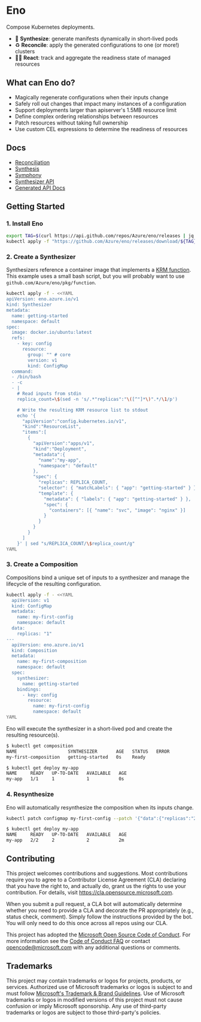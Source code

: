 # Eno

Compose Kubernetes deployments.

- 🎹 **Synthesize**: generate manifests dynamically in short-lived pods
- ♻️ **Reconcile**: apply the generated configurations to one (or more!) clusters
- 🏃‍➡️ **React**: track and aggregate the readiness state of managed resources
 

## What can Eno do?

- Magically regenerate configurations when their inputs change
- Safely roll out changes that impact many instances of a configuration
- Support deployments larger than apiserver's 1.5MB resource limit
- Define complex ordering relationships between resources
- Patch resources without taking full ownership
- Use custom CEL expressions to determine the readiness of resources

## Docs

- [Reconciliation](./docs/reconciliation.md)
- [Synthesis](./docs/synthesis.md)
- [Symphony](./docs/symphony.md)
- [Synthesizer API](./docs/synthesizer-api.md)
- [Generated API Docs](./docs/api.md)

## Getting Started

### 1. Install Eno

```bash
export TAG=$(curl https://api.github.com/repos/Azure/eno/releases | jq -r '.[0].name')
kubectl apply -f "https://github.com/Azure/eno/releases/download/${TAG}/manifest.yaml"
```

### 2. Create a Synthesizer

Synthesizers reference a container image that implements a [KRM function](https://github.com/kubernetes-sigs/kustomize/blob/master/cmd/config/docs/api-conventions/functions-spec.md).
This example uses a small bash script, but you will probably want to use `github.com/Azure/eno/pkg/function`.

```bash
kubectl apply -f - <<YAML
apiVersion: eno.azure.io/v1
kind: Synthesizer
metadata:
  name: getting-started
  namespace: default
spec:
  image: docker.io/ubuntu:latest
  refs:
    - key: config
      resource:
        group: "" # core
        version: v1
        kind: ConfigMap
  command:
  - /bin/bash
  - -c
  - |
    # Read inputs from stdin
    replica_count=\$(sed -n 's/.*"replicas":"\([^"]*\)".*/\1/p')

    # Write the resulting KRM resource list to stdout
    echo '{
      "apiVersion":"config.kubernetes.io/v1",
      "kind":"ResourceList",
      "items":[
        {
          "apiVersion":"apps/v1",
          "kind":"Deployment",
          "metadata":{
            "name":"my-app",
            "namespace": "default"
          },
          "spec": {
            "replicas": REPLICA_COUNT,
            "selector": { "matchLabels": { "app": "getting-started" } },
            "template": {
              "metadata": { "labels": { "app": "getting-started" } },
              "spec": {
                "containers": [{ "name": "svc", "image": "nginx" }]
              }
            }
          }
        }
      ]
    }' | sed "s/REPLICA_COUNT/\$replica_count/g"
YAML
```

### 3. Create a Composition

Compositions bind a unique set of inputs to a synthesizer and manage the lifecycle of the resulting configuration.

```bash
kubectl apply -f - <<YAML
  apiVersion: v1
  kind: ConfigMap
  metadata:
    name: my-first-config
    namespace: default
  data:
    replicas: "1"
---
  apiVersion: eno.azure.io/v1
  kind: Composition
  metadata:
    name: my-first-composition
    namespace: default
  spec:
    synthesizer:
      name: getting-started
    bindings:
      - key: config
        resource:
          name: my-first-config
          namespace: default
YAML
```

Eno will execute the synthesizer in a short-lived pod and create the resulting resource(s).

```bash
$ kubectl get composition
NAME                   SYNTHESIZER       AGE   STATUS   ERROR
my-first-composition   getting-started   0s    Ready

$ kubectl get deploy my-app
NAME     READY   UP-TO-DATE   AVAILABLE   AGE
my-app   1/1     1            1           0s
```

### 4. Resynthesize

Eno will automatically resynthesize the composition when its inputs change.

```bash
kubectl patch configmap my-first-config --patch '{"data":{"replicas":"2"}}'

$ kubectl get deploy my-app
NAME     READY   UP-TO-DATE   AVAILABLE   AGE
my-app   2/2     2            2           2m
```


## Contributing

This project welcomes contributions and suggestions.  Most contributions require you to agree to a
Contributor License Agreement (CLA) declaring that you have the right to, and actually do, grant us
the rights to use your contribution. For details, visit https://cla.opensource.microsoft.com.

When you submit a pull request, a CLA bot will automatically determine whether you need to provide
a CLA and decorate the PR appropriately (e.g., status check, comment). Simply follow the instructions
provided by the bot. You will only need to do this once across all repos using our CLA.

This project has adopted the [Microsoft Open Source Code of Conduct](https://opensource.microsoft.com/codeofconduct/).
For more information see the [Code of Conduct FAQ](https://opensource.microsoft.com/codeofconduct/faq/) or
contact [opencode@microsoft.com](mailto:opencode@microsoft.com) with any additional questions or comments.

## Trademarks

This project may contain trademarks or logos for projects, products, or services. Authorized use of Microsoft 
trademarks or logos is subject to and must follow 
[Microsoft's Trademark & Brand Guidelines](https://www.microsoft.com/en-us/legal/intellectualproperty/trademarks/usage/general).
Use of Microsoft trademarks or logos in modified versions of this project must not cause confusion or imply Microsoft sponsorship.
Any use of third-party trademarks or logos are subject to those third-party's policies.
